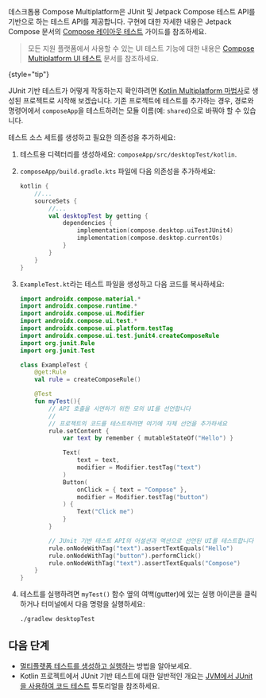[//]: # (title: JUnit으로 Compose Multiplatform UI 테스트하기)

데스크톱용 Compose Multiplatform은 JUnit 및 Jetpack Compose 테스트 API를 기반으로 하는 테스트 API를 제공합니다.
구현에 대한 자세한 내용은 Jetpack Compose 문서의 [Compose 레이아웃 테스트](https://developer.android.com/develop/ui/compose/testing) 가이드를 참조하세요.

> 모든 지원 플랫폼에서 사용할 수 있는 UI 테스트 기능에 대한 내용은 [Compose Multiplatform UI 테스트](compose-test.md) 문서를 참조하세요.
>
{style="tip"}

JUnit 기반 테스트가 어떻게 작동하는지 확인하려면 [Kotlin Multiplatform 마법사](https://kmp.jetbrains.com/)로 생성된 프로젝트로 시작해 보겠습니다.
기존 프로젝트에 테스트를 추가하는 경우, 경로와 명령어에서 `composeApp`을 테스트하려는 모듈 이름(예: `shared`)으로 바꿔야 할 수 있습니다.

테스트 소스 세트를 생성하고 필요한 의존성을 추가하세요:

1. 테스트용 디렉터리를 생성하세요: `composeApp/src/desktopTest/kotlin`.
2. `composeApp/build.gradle.kts` 파일에 다음 의존성을 추가하세요:

   ```kotlin
   kotlin { 
       //...
       sourceSets { 
           //...
           val desktopTest by getting { 
               dependencies {
                   implementation(compose.desktop.uiTestJUnit4)
                   implementation(compose.desktop.currentOs)
               }
           }
       }
   }
   ```

3. `ExampleTest.kt`라는 테스트 파일을 생성하고 다음 코드를 복사하세요:

    ```kotlin
    import androidx.compose.material.*
    import androidx.compose.runtime.*
    import androidx.compose.ui.Modifier
    import androidx.compose.ui.test.*
    import androidx.compose.ui.platform.testTag
    import androidx.compose.ui.test.junit4.createComposeRule
    import org.junit.Rule
    import org.junit.Test
    
    class ExampleTest {
        @get:Rule
        val rule = createComposeRule()
    
        @Test
        fun myTest(){
            // API 호출을 시연하기 위한 모의 UI를 선언합니다
            //
            // 프로젝트의 코드를 테스트하려면 여기에 자체 선언을 추가하세요
            rule.setContent {
                var text by remember { mutableStateOf("Hello") }
   
                Text(
                    text = text,
                    modifier = Modifier.testTag("text")
                )
                Button(
                    onClick = { text = "Compose" },
                    modifier = Modifier.testTag("button")
                ) {
                    Text("Click me")
                }
            }
    
            // JUnit 기반 테스트 API의 어설션과 액션으로 선언된 UI를 테스트합니다
            rule.onNodeWithTag("text").assertTextEquals("Hello")
            rule.onNodeWithTag("button").performClick()
            rule.onNodeWithTag("text").assertTextEquals("Compose")
        }
    }
    ```

4. 테스트를 실행하려면 `myTest()` 함수 옆의 여백(gutter)에 있는 실행 아이콘을 클릭하거나 터미널에서 다음 명령을 실행하세요:

   ```shell
   ./gradlew desktopTest
   ```
   
## 다음 단계

* [멀티플랫폼 테스트를 생성하고 실행하는](multiplatform-run-tests.md) 방법을 알아보세요.
* Kotlin 프로젝트에서 JUnit 기반 테스트에 대한 일반적인 개요는 [JVM에서 JUnit을 사용하여 코드 테스트](https://kotlinlang.org/docs/jvm-test-using-junit.html) 튜토리얼을 참조하세요.
